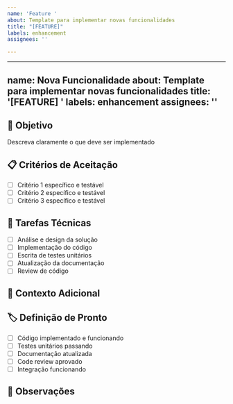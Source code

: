 ```yaml
---
name: 'Feature '
about: Template para implementar novas funcionalidades
title: "[FEATURE]"
labels: enhancement
assignees: ''

---
```


---
name: Nova Funcionalidade
about: Template para implementar novas funcionalidades
title: '[FEATURE] '
labels: enhancement
assignees: ''
---

## 🎯 Objetivo
Descreva claramente o que deve ser implementado

## 📋 Critérios de Aceitação
- [ ] Critério 1 específico e testável
- [ ] Critério 2 específico e testável
- [ ] Critério 3 específico e testável

## 🔧 Tarefas Técnicas
- [ ] Análise e design da solução
- [ ] Implementação do código
- [ ] Escrita de testes unitários
- [ ] Atualização da documentação
- [ ] Review de código

## 📖 Contexto Adicional
<!-- Informações extras, links úteis, referências -->

## 🏷️ Definição de Pronto
- [ ] Código implementado e funcionando
- [ ] Testes unitários passando
- [ ] Documentação atualizada
- [ ] Code review aprovado
- [ ] Integração funcionando

## 📝 Observações
<!-- Observações técnicas, dependências, etc. -->
